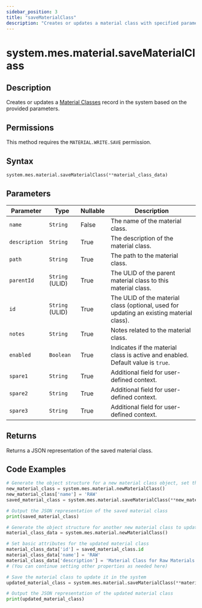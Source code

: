 ```yaml
---
sidebar_position: 3
title: "saveMaterialClass"
description: "Creates or updates a material class with specified parameters."
---
```


# system.mes.material.saveMaterialClass

## Description

Creates or updates a [Material Classes](../../data-model/material-model/material-class) record in the system based on the provided parameters.


## Permissions

This method requires the `MATERIAL.WRITE.SAVE` permission.

## Syntax

```python
system.mes.material.saveMaterialClass(**material_class_data)
```

## Parameters

| Parameter     | Type            | Nullable | Description                                                                              |
|---------------|-----------------|----------|------------------------------------------------------------------------------------------|
| `name`        | `String`        | False    | The name of the material class.                                                          |
| `description` | `String`        | True     | The description of the material class.                                                   |
| `path`        | `String`        | True     | The path to the material class.                                                          |
| `parentId`    | `String` (ULID) | True     | The ULID of the parent material class to this material class.                            |
| `id`          | `String` (ULID) | True     | The ULID of the material class (optional, used for updating an existing material class). |
| `notes`       | `String`        | True     | Notes related to the material class.                                                     |
| `enabled`     | `Boolean`       | True     | Indicates if the material class is active and enabled. Default value is `true`.          |
| `spare1`      | `String`        | True     | Additional field for user-defined context.                                               |
| `spare2`      | `String`        | True     | Additional field for user-defined context.                                               |
| `spare3`      | `String`        | True     | Additional field for user-defined context.                                               |

## Returns

Returns a JSON representation of the saved material class.

## Code Examples

```python
# Generate the object structure for a new material class object, set the initial arguments and save it
new_material_class = system.mes.material.newMaterialClass()
new_material_class['name'] = 'RAW'
saved_material_class = system.mes.material.saveMaterialClass(**new_material_class)

# Output the JSON representation of the saved material class
print(saved_material_class)

# Generate the object structure for another new material class to update the previous material class
material_class_data = system.mes.material.newMaterialClass()

# Set basic attributes for the updated material class
material_class_data['id'] = saved_material_class.id
material_class_data['name'] = 'RAW'
material_class_data['description'] = 'Material Class for Raw Materials'
# (You can continue setting other properties as needed here)

# Save the material class to update it in the system
updated_material_class = system.mes.material.saveMaterialClass(**material_class_data)

# Output the JSON representation of the updated material class
print(updated_material_class)
```
